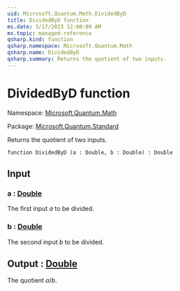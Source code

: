 ```yaml
---
uid: Microsoft.Quantum.Math.DividedByD
title: DividedByD function
ms.date: 3/17/2023 12:00:00 AM
ms.topic: managed-reference
qsharp.kind: function
qsharp.namespace: Microsoft.Quantum.Math
qsharp.name: DividedByD
qsharp.summary: Returns the quotient of two inputs.
---
```


# DividedByD function

Namespace: [Microsoft.Quantum.Math](xref:Microsoft.Quantum.Math)

Package: [Microsoft.Quantum.Standard](https://nuget.org/packages/Microsoft.Quantum.Standard)


Returns the quotient of two inputs.

```qsharp
function DividedByD (a : Double, b : Double) : Double
```


## Input

### a : [Double](xref:microsoft.quantum.qsharp.valueliterals#double-literals)

The first input $a$ to be divided.


### b : [Double](xref:microsoft.quantum.qsharp.valueliterals#double-literals)

The second input $b$ to be divided.



## Output : [Double](xref:microsoft.quantum.qsharp.valueliterals#double-literals)

The quotient $a / b$.
